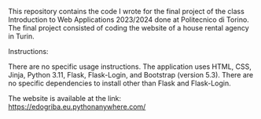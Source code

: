 This repository contains the code I wrote for the final project of the class Introduction to Web Applications 2023/2024 done at Politecnico di Torino. The final project consisted of coding the website of a house rental agency  in Turin.

Instructions:

There are no specific usage instructions. The application uses HTML, CSS, Jinja, Python 3.11, Flask, Flask-Login, and Bootstrap (version 5.3).
There are no specific dependencies to install other than Flask and Flask-Login.

The website is available at the link: https://edogriba.eu.pythonanywhere.com/
